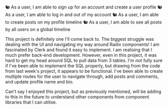🐿️ As a user, I am able to sign up for an account and create a user profile
🐿️ As a user, I am able to log in and out of my account
🐿️ As a user, I am able to create posts on my profile timeline
🐿️ As a user, I am able to see all posts by all users on a global timeline

This project is definitely one I'll come back to. The biggest struggle was dealing with the UI and navigating my way around Radix components! I am fascinated by Clerk and found it easy to implement.
I am realising that I much prefer back-end development. However, even in this project, it was hard to get my head around SQL to pull data from 3 tables. I'm not fully sure if I've been able to implement the SQL properly, but drawing from the code from last week's project, it appears to be functional. I've been able to create multiple routes for the user to navigate through, add posts and comments, and update profile name and bio.

Can't say I enjoyed this project, but as previously mentioned, will be adding to this in the future to understand other components from component libraries that I can utilise.